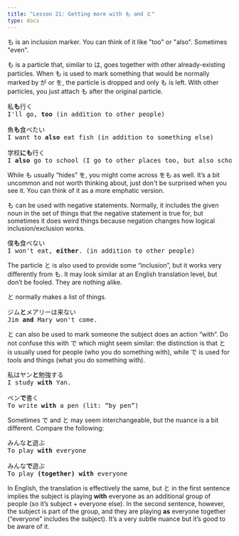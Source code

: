 ```yaml
---
title: "Lesson 21: Getting more with も and と"
type: docs
---
```



も is an inclusion marker. You can think of it like "too" or "also". Sometimes "even". 

も is a particle that, similar to は, goes together with other already-existing particles. When も is used to mark something that would be normally marked by が or を, the particle is dropped and only も is left. With other particles, you just attach も after the original particle.

<pre>
私<b>も</b>行く
I'll go, <b>too</b> (in addition to other people)

魚<b>も</b>食べたい
I want to <b>also</b> eat fish (in addition to something else)

学校<b>にも</b>行く
I <b>also</b> go to school (I go to other places too, but also school)
</pre>

<div class="warning">
While も usually “hides” を, you might come across をも as well. It’s a bit uncommon and not worth thinking about, just don't be surprised when you see it. You can think of it as a more emphatic version.
</div>

も can be used with negative statements. Normally, it includes the given noun in the set of things that the negative statement is true for, but sometimes it does weird things because negation changes how logical inclusion/exclusion works. 

<pre>
僕<b>も</b>食べない
I won't eat, <b>either</b>. (in addition to other people)
</pre>

The particle と is also used to provide some “inclusion”, but it works very differently from も. It may look similar at an English translation level, but don’t be fooled. They are nothing alike. 

と normally makes a list of things.

<pre>
ジム<b>と</b>メアリーは来ない
Jim <b>and</b> Mary won't come.
</pre>

と can also be used to mark someone the subject does an action “with”. Do not confuse this with で which might seem similar: the distinction is that と is usually used for people (who you do something with), while で is used for tools and things (what you do something with). 

<pre>
私はヤン<b>と</b>勉強する
I study <b>with</b> Yan.

ペン<b>で</b>書く
To write <b>with</b> a pen (lit: “by pen”)
</pre>

Sometimes で and と may seem interchangeable, but the nuance is a bit different. Compare the following:

<pre>
みんな<b>と</b>遊ぶ
To play <b>with</b> everyone

みんな<b>で</b>遊ぶ
To play <b>(together) with</b> everyone
</pre>

In English, the translation is effectively the same, but と in the first sentence implies the subject is playing **with** everyone as an additional group of people (so it’s subject \+ everyone else). In the second sentence, however, the subject is part of the group, and they are playing **as** everyone together (“everyone” includes the subject). It’s a very subtle nuance but it’s good to be aware of it.   
